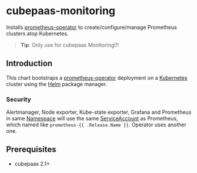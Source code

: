 # cubepaas-monitoring

Installs [prometheus-operator](https://github.com/coreos/prometheus-operator) to create/configure/manage Prometheus clusters atop Kubernetes.

> **Tip**: Only use for cubepaas Monitoring!!!

## Introduction

This chart bootstraps a [prometheus-operator](https://github.com/coreos/prometheus-operator) deployment on a [Kubernetes](http://kubernetes.io) cluster using the [Helm](https://helm.sh) package manager.

### Security

Alertmanager, Node exporter, Kube-state exporter, Grafana and Prometheus in same [Namespace](https://kubernetes.io/docs/concepts/overview/working-with-objects/namespaces/) will use the same [ServiceAccount](https://kubernetes.io/docs/reference/access-authn-authz/service-accounts-admin/) as Prometheus, which named like `prometheus-{{ .Release.Name }}`. Operator uses another one.

## Prerequisites
  - cubepaas 2.1+
